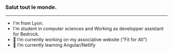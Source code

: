 ### Salut tout le monde.
____

<!--
**UltiXstorm/UltiXstorm** is a ✨ _special_ ✨ repository because its `README.md` (this file) appears on your GitHub profile.

Here are some ideas to get you started:

- 🔭 I’m currently working on ...
- 🌱 I’m currently learning ...
- 👯 I’m looking to collaborate on ...
- 🤔 I’m looking for help with ...
- 💬 Ask me about ...
- 📫 How to reach me: ...
- 😄 Pronouns: ...
- ⚡ Fun fact: ...
-->

- I'm from Lyon.
- I'm student in computer sciences and Working as developper assistant for Bedrock.
- 🔭 I’m currently working on my associative website ("Fit for All")
- 🌱 I’m currently learning Angular/Netlify
